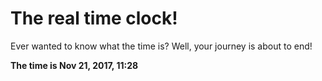 # The real time clock!

Ever wanted to know what the time is? Well, your journey is about to end!

**The time is Nov 21, 2017, 11:28**